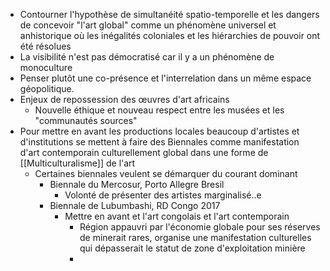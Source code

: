- Contourner l'hypothèse de simultanéité spatio-temporelle et les dangers de concevoir "l'art global" comme un phénomène universel et anhistorique où les inégalités coloniales et les hiérarchies de pouvoir ont été résolues
- La visibilité n'est pas démocratisé car il y a un phénomène de monoculture
- Penser plutôt une co-présence et l'interrelation dans un même espace géopolitique.
- Enjeux de repossession des œuvres d'art africains
	- Nouvelle éthique et nouveau respect entre les musées et les "communautés sources"
- Pour mettre en avant les productions locales beaucoup d'artistes et d'institutions se mettent à faire des Biennales comme manifestation d'art contemporain culturellement global dans une forme de [[Multiculturalisme]] de l'art
	- Certaines biennales veulent se démarquer du courant dominant
		- Biennale du Mercosur, Porto Allegre Bresil
			- Volonté de présenter des artistes marginalisé..e
		- Biennale de Lubumbashi, RD Congo 2017
			- Mettre en avant et l'art congolais et l'art contemporain
				- Région appauvri par l'économie globale pour ses réserves de minerait rares, organise une manifestation culturelles qui dépasserait le statut de zone d'exploitation minière
				-